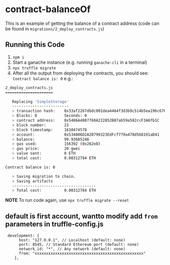 # contract-balanceOf

This is an example of getting the balance of a contract address (code can be found in `migrations/2_deploy_contracts.js`)

## Running this Code

1. `npm i`
2. Start a ganache instance (e.g. running `ganache-cli` in a terminal)
3. `npx truffle migrate`
4. After all the output from deploying the contracts, you should see: `Contract balance is: 0` e.g.:

```bash
2_deploy_contracts.js
=====================

   Replacing 'SimpleStorage'
   -------------------------
   > transaction hash:    0x33af2267dbdc001dea4464f3d3b9c514b5ea196c67634ad4a81a42a44aa884bb
   > Blocks: 0            Seconds: 0
   > contract address:    0x5486A4807760A222852B87ab59a582ccF3A6fb1C
   > block number:        23
   > block timestamp:     1610474578
   > account:             0x534006D2A20799323EdFcf779a478d568191aD41
   > balance:             99.93685246
   > gas used:            156392 (0x262e8)
   > gas price:           20 gwei
   > value sent:          0 ETH
   > total cost:          0.00312784 ETH

Contract balance is: 0

   > Saving migration to chain.
   > Saving artifacts
   -------------------------------------
   > Total cost:          0.00312784 ETH
```

**NOTE** To run code again, use `npx truffle migrate --reset`

## default is first account, wantto modify add `from` parameters in truffle-config.js

```
 development: {
      host: "127.0.0.1", // Localhost (default: none)
      port: 8545, // Standard Ethereum port (default: none)
      network_id: "*", // Any network (default: none)
      from: "xxxxxxxxxxxxxxxxxxxxxxxxxxxxxxxxxxxxxxxxxxxxxxxx"
    },

```
